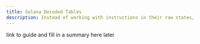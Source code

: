 ```yaml
---
title: Solana Decoded Tables
description: Instead of working with instructions in their raw states, on Dune we decode program activity into nice human-readable tables.
---
```


link to guide and fill in a summary here later